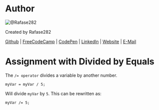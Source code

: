 # Author
![@Rafase282](https://avatars0.githubusercontent.com/Rafase282?&s=128)

Created by Rafase282

[Github](https://github.com/Rafase282) | [FreeCodeCamp](http://www.freecodecamp.com/rafase282) | [CodePen](http://codepen.io/Rafase282/) | [LinkedIn](https://www.linkedin.com/in/rafase282) | [Website](https://rafase282.github.io/) | [E-Mail](mailto:rafase282@gmail.com)

# Assignment with Divided by Equals
The `/= operator` divides a variable by another number.

`myVar = myVar / 5;`

Will divide `myVar` by `5`. This can be rewritten as:

`myVar /= 5;`

